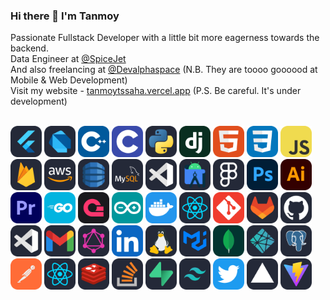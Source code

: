 ### Hi there 👋 I'm Tanmoy

<!--
**TanmoyTSSaha/TanmoyTSSaha** is a ✨ _special_ ✨ repository because its `README.md` (this file) appears on your GitHub profile.

Here are some ideas to get you started:
-->

Passionate Fullstack Developer with a little bit more eagerness towards the backend.<br>
Data Engineer at <a href="https://www.spicejet.com/">@SpiceJet</a> <br>
And also freelancing at <a href="https://devalphaspace.com/">@Devalphaspace</a> (N.B. They are toooo goooood at Mobile & Web Development) <br>
Visit my website - <a href="https://tanmoytssaha.vercel.app/">tanmoytssaha.vercel.app</a> (P.S. Be careful. It's under development) <br><br>

<a href="https://flutter.dev/"><img src="https://github.com/tandpfun/skill-icons/blob/main/icons/Flutter-Dark.svg" width="50" /></a>
<a href="https://dart.dev/"><img src="https://github.com/tandpfun/skill-icons/blob/main/icons/Dart-Dark.svg" width="50" /></a>
<a href="https://en.wikipedia.org/wiki/C%2B%2B"><img src="https://github.com/tandpfun/skill-icons/blob/main/icons/CPP.svg" width="50" /></a>
<a href="https://en.wikipedia.org/wiki/C_(programming_language)"><img src="https://github.com/tandpfun/skill-icons/blob/main/icons/C.svg" width="50" /></a>
<a href="https://www.python.org/"><img src="https://github.com/tandpfun/skill-icons/blob/main/icons/Python-Dark.svg" width="50" /></a>
<a href="https://www.djangoproject.com/"><img src="https://github.com/tandpfun/skill-icons/blob/main/icons/Django.svg" width="50" /></a>
<a href="https://en.wikipedia.org/wiki/HTML"><img src="https://github.com/tandpfun/skill-icons/blob/main/icons/HTML.svg" width="50" /></a>
<a href="https://en.wikipedia.org/wiki/CSS"><img src="https://github.com/tandpfun/skill-icons/blob/main/icons/CSS.svg" width="50" /></a>
<a href="https://www.javascript.com/"><img src="https://github.com/tandpfun/skill-icons/blob/main/icons/JavaScript.svg" width="50" /></a>
<a href="https://firebase.google.com/"><img src="https://github.com/tandpfun/skill-icons/blob/main/icons/Firebase-Dark.svg" width="50" /></a>
<a href="https://aws.amazon.com/"><img src="https://github.com/tandpfun/skill-icons/blob/main/icons/AWS-Dark.svg" width="50"></a>
<a href="https://aws.amazon.com/dynamodb/"><img src="https://github.com/tandpfun/skill-icons/blob/main/icons/DynamoDB-Dark.svg" width="50"></a>
<a href="https://www.mysql.com/"><img src="https://github.com/tandpfun/skill-icons/blob/main/icons/MySQL-Dark.svg" width="50" /></a>
<a href="https://code.visualstudio.com/"><img src="https://github.com/tandpfun/skill-icons/blob/main/icons/VSCode-Dark.svg" width="50" /></a>
<a href="https://developer.android.com/"><img src="https://github.com/tandpfun/skill-icons/blob/main/icons/AndroidStudio-Dark.svg" width="50" /></a>
<a href="https://www.figma.com/"><img src="https://github.com/tandpfun/skill-icons/blob/main/icons/Figma-Dark.svg" width="50" /></a>
<a href="https://www.adobe.com/in/products/photoshop/landpa.html?gclid=CjwKCAiA2rOeBhAsEiwA2Pl7Q5EYApMU3dTK2F5YwaV0UoMFrSf-S3iZiKklgtc1KSo5p0wwFhm19RoCSrcQAvD_BwE&sdid=SGDJMMG3&mv=search&ef_id=CjwKCAiA2rOeBhAsEiwA2Pl7Q5EYApMU3dTK2F5YwaV0UoMFrSf-S3iZiKklgtc1KSo5p0wwFhm19RoCSrcQAvD_BwE:G:s&s_kwcid=AL!3085!3!585712413968!e!!g!!photoshop!16470706475!133281435039"><img src="https://github.com/tandpfun/skill-icons/blob/main/icons/Photoshop.svg" width="50" /></a>
<a href="https://www.adobe.com/in/products/illustrator.html?gclid=CjwKCAiA2rOeBhAsEiwA2Pl7Q2eiWs6_WrMLNji2lDf2HPIUNY8LGOVakLq3ujaSeuT2DU5svlHkvBoCtIUQAvD_BwE&sdid=SBNHMR64&mv=search&ef_id=CjwKCAiA2rOeBhAsEiwA2Pl7Q2eiWs6_WrMLNji2lDf2HPIUNY8LGOVakLq3ujaSeuT2DU5svlHkvBoCtIUQAvD_BwE:G:s&s_kwcid=AL!3085!3!248235017690!e!!g!!illustrator!221172068!17525759348"><img src="https://github.com/tandpfun/skill-icons/blob/main/icons/Illustrator.svg" width="50" /></a>
<a href="https://www.adobe.com/in/products/premiere/campaign/pricing.html?gclid=CjwKCAiA2rOeBhAsEiwA2Pl7QwkJgwqwo4kFS_ULB3kogApf0gPlEYBW_7NPcTpJ0jZn4I2oWmjLQRoCM0UQAvD_BwE&sdid=STLMM87Z&mv=search&ef_id=CjwKCAiA2rOeBhAsEiwA2Pl7QwkJgwqwo4kFS_ULB3kogApf0gPlEYBW_7NPcTpJ0jZn4I2oWmjLQRoCM0UQAvD_BwE:G:s&s_kwcid=AL!3085!3!644389456753!e!!g!!adobe%20premiere%20pro!221167988!56957614541"><img src="https://github.com/tandpfun/skill-icons/blob/main/icons/Premiere.svg" width="50" /></a>
<a href="https://go.dev/"><img src="https://github.com/tandpfun/skill-icons/blob/main/icons/GoLang.svg" width="50" /></a>
<a href="https://appwrite.io/"><img src="https://github.com/tandpfun/skill-icons/blob/main/icons/Appwrite.svg" width="50" /></a>
<a href="https://www.arduino.cc/"><img src="https://github.com/tandpfun/skill-icons/blob/main/icons/Arduino.svg" width="50" /></a>
<a href="https://www.docker.com/"><img src="https://github.com/tandpfun/skill-icons/blob/main/icons/Docker.svg" width="50" /></a>
<a href="https://react.dev/"><img src="https://github.com/tandpfun/skill-icons/blob/main/icons/React-Dark.svg" width="50" /></a>
<a href="https://git-scm.com/"><img src="https://github.com/tandpfun/skill-icons/blob/main/icons/Git.svg" width="50" /></a>
<a href="https://about.gitlab.com/"><img src="https://github.com/tandpfun/skill-icons/blob/main/icons/GitLab-Dark.svg" width="50" /></a>
<a href="https://github.com/"><img src="https://github.com/tandpfun/skill-icons/blob/main/icons/Github-Dark.svg" width="50" /></a>
<a href="https://code.visualstudio.com/"><img src="https://github.com/tandpfun/skill-icons/blob/main/icons/VSCode-Dark.svg" width="50" /></a>
<a href="mailto:tanmoytssaha@gmail.com"><img src="https://github.com/tandpfun/skill-icons/blob/main/icons/Gmail-Dark.svg" width="50" /></a>
<a href="https://graphql.org/"><img src="https://github.com/tandpfun/skill-icons/blob/main/icons/GraphQL-Dark.svg" width="50" /></a>
<a href="https://www.linkedin.com/in/tanmoy-saha-7724b5195/"><img src="https://github.com/tandpfun/skill-icons/blob/main/icons/LinkedIn.svg" width="50" /></a>
<a href="https://www.linux.org/"><img src="https://github.com/tandpfun/skill-icons/blob/main/icons/Linux-Dark.svg" width="50" /></a>
<a href="https://v4.mui.com/"><img src="https://github.com/tandpfun/skill-icons/blob/main/icons/MaterialUI-Dark.svg" width="50" /></a>
<a href="https://www.mongodb.com/"><img src="https://github.com/tandpfun/skill-icons/blob/main/icons/MongoDB.svg" width="50" /></a>
<a href="https://www.netlify.com/"><img src="https://github.com/tandpfun/skill-icons/blob/main/icons/Netlify-Dark.svg" width="50" /></a>
<a href="https://www.postgresql.org/"><img src="https://github.com/tandpfun/skill-icons/blob/main/icons/PostgreSQL-Dark.svg" width="50" /></a>
<a href="https://www.postman.com/"><img src="https://github.com/tandpfun/skill-icons/blob/main/icons/Postman.svg" width="50" /></a>
<a href="https://react.dev/"><img src="https://github.com/tandpfun/skill-icons/blob/main/icons/React-Dark.svg" width="50" /></a>
<a href="https://redis.io/"><img src="https://github.com/tandpfun/skill-icons/blob/main/icons/Redis-Dark.svg" width="50" /></a>
<a href="https://stackoverflow.com/"><img src="https://github.com/tandpfun/skill-icons/blob/main/icons/StackOverflow-Dark.svg" width="50" /></a>
<a href="https://supabase.com/"><img src="https://github.com/tandpfun/skill-icons/blob/main/icons/Supabase-Dark.svg" width="50" /></a>
<a href="https://tailwindcss.com/"><img src="https://github.com/tandpfun/skill-icons/blob/main/icons/TailwindCSS-Dark.svg" width="50" /></a>
<a href="https://twitter.com/tanmoytssaha"><img src="https://github.com/tandpfun/skill-icons/blob/main/icons/Twitter.svg" width="50" /></a>
<a href="https://vercel.com/"><img src="https://github.com/tandpfun/skill-icons/blob/main/icons/Vercel-Dark.svg" width="50" /></a>
<a href="https://vitejs.dev/"><img src="https://github.com/tandpfun/skill-icons/blob/main/icons/Vite-Dark.svg" width="50" /></a>
